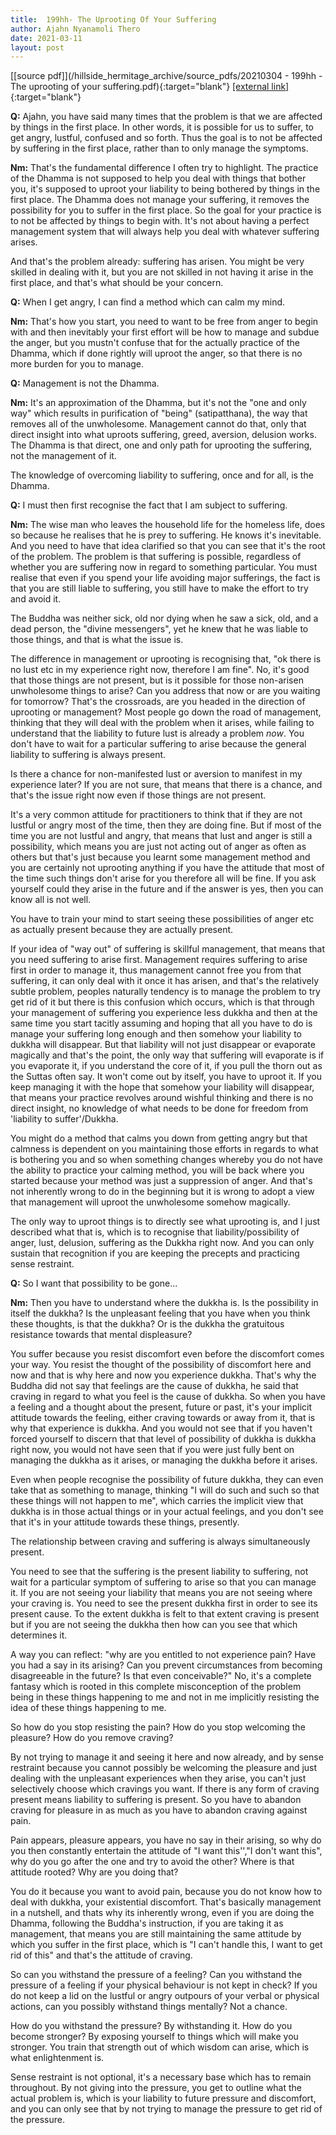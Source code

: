 ```yaml
---
title:  199hh- The Uprooting Of Your Suffering
author: Ajahn Nyanamoli Thero
date: 2021-03-11
layout: post
---
```


[[source pdf]](/hillside_hermitage_archive/source_pdfs/20210304 - 199hh - The uprooting of your suffering.pdf){:target="blank"} [[external link]](https://t.me/HillsideHermitage/68){:target="blank"}

**Q:** Ajahn, you have said many times that the problem is that we are
affected by things in the first place. In other words, it is possible
for us to suffer, to get angry, lustful, confused and so forth. Thus the
goal is to not be affected by suffering in the first place, rather than
to only manage the symptoms.

**Nm:** That\'s the fundamental difference I often try to highlight. The
practice of the Dhamma is not supposed to help you deal with things that
bother you, it\'s supposed to uproot your liability to being bothered by
things in the first place. The Dhamma does not manage your suffering, it
removes the possibility for you to suffer in the first place. So the
goal for your practice is to not be affected by things to begin with.
It's not about having a perfect management system that will always help
you deal with whatever suffering arises.

And that\'s the problem already: suffering has arisen. You might be very
skilled in dealing with it, but you are not skilled in not having it
arise in the first place, and that\'s what should be your concern.

**Q:** When I get angry, I can find a method which can calm my mind.

**Nm:** That\'s how you start, you need to want to be free from anger to
begin with and then inevitably your first effort will be how to manage
and subdue the anger, but you mustn\'t confuse that for the actually
practice of the Dhamma, which if done rightly will uproot the anger, so
that there is no more burden for you to manage.

**Q:** Management is not the Dhamma.

**Nm:** It\'s an approximation of the Dhamma, but it\'s not the "one and
only way" which results in purification of "being" (satipatthana), the
way that removes all of the unwholesome. Management cannot do that, only
that direct insight into what uproots suffering, greed, aversion,
delusion works. The Dhamma is that direct, one and only path for
uprooting the suffering, not the management of it.

The knowledge of overcoming liability to suffering, once and for all, is
the Dhamma.

**Q:** I must then first recognise the fact that I am subject to
suffering.

**Nm:** The wise man who leaves the household life for the homeless
life, does so because he realises that he is prey to suffering. He knows
it\'s inevitable. And you need to have that idea clarified so that you
can see that it\'s the root of the problem. The problem is that
suffering is possible, regardless of whether you are suffering now in
regard to something particular. You must realise that even if you spend
your life avoiding major sufferings, the fact is that you are still
liable to suffering, you still have to make the effort to try and avoid
it.

The Buddha was neither sick, old nor dying when he saw a sick, old, and
a dead person, the "divine messengers", yet he knew that he was liable
to those things, and that is what the issue is.

The difference in management or uprooting is recognising that, "ok there
is no lust etc in my experience right now, therefore I am fine". No,
it\'s good that those things are not present, but is it possible for
those non-arisen unwholesome things to arise? Can you address that now
or are you waiting for tomorrow? That's the crossroads, are you headed
in the direction of uprooting or management? Most people go down the
road of management, thinking that they will deal with the problem when
it arises, while failing to understand that the liability to future lust
is already a problem ​*now​*. You don\'t have to wait for a particular
suffering to arise because the general liability to suffering is always
present.

Is there a chance for non-manifested lust or aversion to manifest in my
experience later? If you are not sure, that means that there is a
chance, and that\'s the issue right now even if those things are not
present.

It\'s a very common attitude for practitioners to think that if they are
not lustful or angry most of the time, then they are doing fine. But if
most of the time you are not lustful and angry, that means that lust and
anger is still a possibility, which means you are just not acting out of
anger as often as others but that's just because you learnt some
management method and you are certainly not uprooting anything if you
have the attitude that most of the time such things don\'t arise for you
therefore all will be fine. If you ask yourself could they arise in the
future and if the answer is yes, then you can know all is not well.

You have to train your mind to start seeing these possibilities of anger
etc as actually present because they are actually present.

If your idea of "way out" of suffering is skillful management, that
means that you need suffering to arise first. Management requires
suffering to arise first in order to manage it, thus management cannot
free you from that suffering, it can only deal with it once it has
arisen, and that\'s the relatively subtle problem, peoples naturally
tendency is to manage the problem to try get rid of it but there is this
confusion which occurs, which is that through your management of
suffering you experience less dukkha and then at the same time you start
tacitly assuming and hoping that all you have to do is manage your
suffering long enough and then somehow your liability to dukkha will
disappear. But that liability will not just disappear or evaporate
magically and that\'s the point, the only way that suffering will
evaporate is if you evaporate it, if you understand the core of it, if
you pull the thorn out as the Suttas often say. It won\'t come out by
itself, you have to uproot it. If you keep managing it with the hope
that somehow your liability will disappear, that means your practice
revolves around wishful thinking and there is no direct insight, no
knowledge of what needs to be done for freedom from 'liability to
suffer'/Dukkha.

You might do a method that calms you down from getting angry but that
calmness is dependent on you maintaining those efforts in regards to
what is bothering you and so when something changes whereby you do not
have the ability to practice your calming method, you will be back where
you started because your method was just a suppression of anger. And
that\'s not inherently wrong to do in the beginning but it is wrong to
adopt a view that management will uproot the unwholesome somehow
magically.

The only way to uproot things is to directly see what uprooting is, and
I just described what that is, which is to recognise that
liability/possibility of anger, lust, delusion, suffering as the Dukkha
right now. And you can only sustain that recognition if you are keeping
the precepts and practicing sense restraint.

**Q:** So I want that possibility to be gone...

**Nm:** Then you have to understand where the dukkha is. Is the
possibility in itself the dukkha? Is the unpleasant feeling that you
have when you think these thoughts, is that the dukkha? Or is the dukkha
the gratuitous resistance towards that mental displeasure?

You suffer because you resist discomfort even before the discomfort
comes your way. You resist the thought of the possibility of discomfort
here and now and that is why here and now you experience dukkha. That\'s
why the Buddha did not say that feelings are the cause of dukkha, he
said that craving in regard to what you feel is the cause of dukkha. So
when you have a feeling and a thought about the present, future or past,
it\'s your implicit attitude towards the feeling, either craving towards
or away from it, that is why that experience is dukkha. And you would
not see that if you haven\'t forced yourself to discern that that level
of possibility of dukkha is dukkha right now, you would not have seen
that if you were just fully bent on managing the dukkha as it arises, or
managing the dukkha before it arises.

Even when people recognise the possibility of future dukkha, they can
even take that as something to manage, thinking "I will do such and such
so that these things will not happen to me", which carries the implicit
view that dukkha is in those actual things or in your actual feelings,
and you don\'t see that it\'s in your attitude towards these things,
presently.

The relationship between craving and suffering is always simultaneously
present.

You need to see that the suffering is the present liability to
suffering, not wait for a particular symptom of suffering to arise so
that you can manage it. If you are not seeing your liability that means
you are not seeing where your craving is. You need to see the present
dukkha first in order to see its present cause. To the extent dukkha is
felt to that extent craving is present but if you are not seeing the
dukkha then how can you see that which determines it.

A way you can reflect: "why are you entitled to not experience pain?
Have you had a say in its arising? Can you prevent circumstances from
becoming disagreeable in the future? Is that even conceivable?" No,
it\'s a complete fantasy which is rooted in this complete misconception
of the problem being in these things happening to me and not in me
implicitly resisting the idea of these things happening to me.

So how do you stop resisting the pain? How do you stop welcoming the
pleasure? How do you remove craving?

By not trying to manage it and seeing it here and now already, and by
sense restraint because you cannot possibly be welcoming the pleasure
and just dealing with the unpleasant experiences when they arise, you
can\'t just selectively choose which cravings you want. If there is any
form of craving present means liability to suffering is present. So you
have to abandon craving for pleasure in as much as you have to abandon
craving against pain.

Pain appears, pleasure appears, you have no say in their arising, so why
do you then constantly entertain the attitude of "I want this\'\',"I
don\'t want this\", why do you go after the one and try to avoid the
other? Where is that attitude rooted? Why are you doing that?

You do it because you want to avoid pain, because you do not know how to
deal with dukkha, your existential discomfort. That\'s basically
management in a nutshell, and thats why its inherently wrong, even if
you are doing the Dhamma, following the Buddha\'s instruction, if you
are taking it as management, that means you are still maintaining the
same attitude by which you suffer in the first place, which is "I can\'t
handle this, I want to get rid of this" and that\'s the attitude of
craving.

So can you withstand the pressure of a feeling? Can you withstand the
pressure of a feeling if your physical behaviour is not kept in check?
If you do not keep a lid on the lustful or angry outpours of your verbal
or physical actions, can you possibly withstand things mentally? Not a
chance.

How do you withstand the pressure? By withstanding it. How do you become
stronger? By exposing yourself to things which will make you stronger.
You train that strength out of which wisdom can arise, which is what
enlightenment is.

Sense restraint is not optional, it\'s a necessary base which has to
remain throughout. By not giving into the pressure, you get to outline
what the actual problem is, which is your liability to future pressure
and discomfort, and you can only see that by not trying to manage the
pressure to get rid of the pressure.


